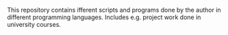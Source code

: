 This repository contains ifferent scripts and programs done by the author in different programming languages. Includes e.g. project work done in university courses.
